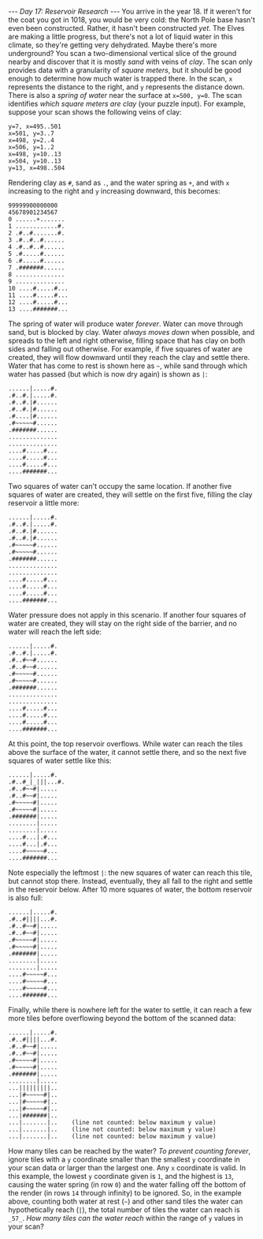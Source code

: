 *--- Day 17: Reservoir Research ---*
You arrive in the year 18. If it weren't for the coat you got in 1018, you would be very cold: the North Pole base hasn't even been constructed.
Rather, it hasn't been constructed _yet_.  The Elves are making a little progress, but there's not a lot of liquid water in this climate, so they're getting very dehydrated.  Maybe there's more underground?
You scan a two-dimensional vertical slice of the ground nearby and discover that it is mostly _sand_ with veins of _clay_.  The scan only provides data with a granularity of _square meters_, but it should be good enough to determine how much water is trapped there. In the scan, `x` represents the distance to the right, and `y` represents the distance down. There is also a _spring of water_ near the surface at `x=500, y=0`. The scan identifies _which square meters are clay_ (your puzzle input).
For example, suppose your scan shows the following veins of clay:
```x=495, y=2..7
y=7, x=495..501
x=501, y=3..7
x=498, y=2..4
x=506, y=1..2
x=498, y=10..13
x=504, y=10..13
y=13, x=498..504
```
Rendering clay as `#`, sand as `.`, and the water spring as `+`, and with `x` increasing to the right and `y` increasing downward, this becomes:
```   44444455555555
99999900000000
45678901234567
0 ......+.......
1 ............#.
2 .#..#.......#.
3 .#..#..#......
4 .#..#..#......
5 .#.....#......
6 .#.....#......
7 .#######......
8 ..............
9 ..............
10 ....#.....#...
11 ....#.....#...
12 ....#.....#...
13 ....#######...
```
The spring of water will produce water _forever_. Water can move through sand, but is blocked by clay. Water _always moves down_ when possible, and spreads to the left and right otherwise, filling space that has clay on both sides and falling out otherwise.
For example, if five squares of water are created, they will flow downward until they reach the clay and settle there. Water that has come to rest is shown here as `~`, while sand through which water has passed (but which is now dry again) is shown as `|`:
```......+.......
......|.....#.
.#..#.|.....#.
.#..#.|#......
.#..#.|#......
.#....|#......
.#~~~~~#......
.#######......
..............
..............
....#.....#...
....#.....#...
....#.....#...
....#######...
```
Two squares of water can't occupy the same location.  If another five squares of water are created, they will settle on the first five, filling the clay reservoir a little more:
```......+.......
......|.....#.
.#..#.|.....#.
.#..#.|#......
.#..#.|#......
.#~~~~~#......
.#~~~~~#......
.#######......
..............
..............
....#.....#...
....#.....#...
....#.....#...
....#######...
```
Water pressure does not apply in this scenario. If another four squares of water are created, they will stay on the right side of the barrier, and no water will reach the left side:
```......+.......
......|.....#.
.#..#.|.....#.
.#..#~~#......
.#..#~~#......
.#~~~~~#......
.#~~~~~#......
.#######......
..............
..............
....#.....#...
....#.....#...
....#.....#...
....#######...
```
At this point, the top reservoir overflows. While water can reach the tiles above the surface of the water, it cannot settle there, and so the next five squares of water settle like this:
```......+.......
......|.....#.
.#..#_|_|||...#.
.#..#~~#|.....
.#..#~~#|.....
.#~~~~~#|.....
.#~~~~~#|.....
.#######|.....
........|.....
........|.....
....#...|.#...
....#...|.#...
....#~~~~~#...
....#######...
```
Note especially the leftmost `|`: the new squares of water can reach this tile, but cannot stop there.  Instead, eventually, they all fall to the right and settle in the reservoir below.
After 10 more squares of water, the bottom reservoir is also full:
```......+.......
......|.....#.
.#..#||||...#.
.#..#~~#|.....
.#..#~~#|.....
.#~~~~~#|.....
.#~~~~~#|.....
.#######|.....
........|.....
........|.....
....#~~~~~#...
....#~~~~~#...
....#~~~~~#...
....#######...
```
Finally, while there is nowhere left for the water to settle, it can reach a few more tiles before overflowing beyond the bottom of the scanned data:
```......+.......    (line not counted: above minimum y value)
......|.....#.
.#..#||||...#.
.#..#~~#|.....
.#..#~~#|.....
.#~~~~~#|.....
.#~~~~~#|.....
.#######|.....
........|.....
...|||||||||..
...|#~~~~~#|..
...|#~~~~~#|..
...|#~~~~~#|..
...|#######|..
...|.......|..    (line not counted: below maximum y value)
...|.......|..    (line not counted: below maximum y value)
...|.......|..    (line not counted: below maximum y value)
```
How many tiles can be reached by the water?  _To prevent counting forever_, ignore tiles with a `y` coordinate smaller than the smallest `y` coordinate in your scan data or larger than the largest one. Any `x` coordinate is valid. In this example, the lowest `y` coordinate given is `1`, and the highest is `13`, causing the water spring (in row `0`) and the water falling off the bottom of the render (in rows `14` through infinity) to be ignored.
So, in the example above, counting both water at rest (`~`) and other sand tiles the water can hypothetically reach (`|`), the total number of tiles the water can reach is `_57_`.
_How many tiles can the water reach_ within the range of `y` values in your scan?
